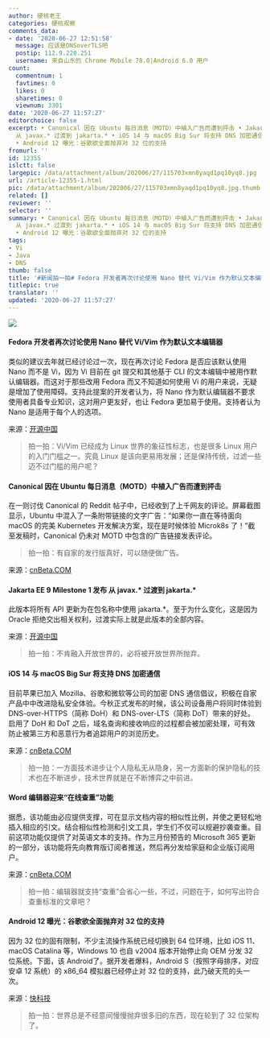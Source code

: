 ```yaml
---
author: 硬核老王
categories: 硬核观察
comments_data:
- date: '2020-06-27 12:51:58'
  message: 应该是DNSoverTLS吧
  postip: 112.9.220.251
  username: 来自山东的 Chrome Mobile 78.0|Android 6.0 用户
count:
  commentnum: 1
  favtimes: 0
  likes: 0
  sharetimes: 0
  viewnum: 3301
date: '2020-06-27 11:57:27'
editorchoice: false
excerpt: • Canonical 因在 Ubuntu 每日消息（MOTD）中植入广告而遭到抨击 • Jakarta EE 9 Milestone 1 发布
  从 javax.* 过渡到 jakarta.* • iOS 14 与 macOS Big Sur 将支持 DNS 加密通信 • Word 编辑器迎来“在线查重”功能
  • Android 12 曝光：谷歌欲全面抛弃对 32 位的支持
fromurl: ''
id: 12355
islctt: false
largepic: /data/attachment/album/202006/27/115703xmn8yaqd1pq10yq8.jpg
url: /article-12355-1.html
pic: /data/attachment/album/202006/27/115703xmn8yaqd1pq10yq8.jpg.thumb.jpg
related: []
reviewer: ''
selector: ''
summary: • Canonical 因在 Ubuntu 每日消息（MOTD）中植入广告而遭到抨击 • Jakarta EE 9 Milestone 1 发布
  从 javax.* 过渡到 jakarta.* • iOS 14 与 macOS Big Sur 将支持 DNS 加密通信 • Word 编辑器迎来“在线查重”功能
  • Android 12 曝光：谷歌欲全面抛弃对 32 位的支持
tags:
- Vi
- Java
- DNS
thumb: false
title: '#新闻拍一拍# Fedora 开发者再次讨论使用 Nano 替代 Vi/Vim 作为默认文本编辑器'
titlepic: true
translator: ''
updated: '2020-06-27 11:57:27'
---
```


![](/data/attachment/album/202006/27/115703xmn8yaqd1pq10yq8.jpg)


#### Fedora 开发者再次讨论使用 Nano 替代 Vi/Vim 作为默认文本编辑器


类似的建议去年就已经讨论过一次，现在再次讨论 Fedora 是否应该默认使用 Nano 而不是 Vi，因为 Vi 目前在 git 提交和其他基于 CLI 的文本编辑中被用作默认编辑器。而这对于那些改用 Fedora 而又不知道如何使用 Vi 的用户来说，无疑是增加了使用障碍。支持此提案的开发者认为，将 Nano 作为默认编辑器不要求使用者具备专业知识，这对用户更友好，也让 Fedora 更加易于使用。支持者认为 Nano 是适用于每个人的选项。


来源：[开源中国](https://www.oschina.net/news/116746/fedora-nano-2020-default-prop)



> 
> 拍一拍：Vi/Vim 已经成为 Linux 世界的象征性标志，也是很多 Linux 用户的入门门槛之一。究竟 Linux 是该向更易用发展；还是保持传统，过滤一些迈不过门槛的用户呢？
> 
> 
> 


#### Canonical 因在 Ubuntu 每日消息（MOTD）中植入广告而遭到抨击


在一则讨伐 Canonical 的 Reddit 帖子中，已经收到了上千网友的评论。屏幕截图显示，Ubuntu 中混入了一条附带链接的文字广告：“如果你一直在等待面向 macOS 的完美 Kubernetes 开发解决方案，现在是时候体验 Microk8s 了！”截至发稿时，Canonical 仍未对 MOTD 中包含的广告链接发表评论。



> 
> 拍一拍：有自家的发行版真好，可以随便做广告。
> 
> 
> 


来源：[cnBeta.COM](https://www.cnbeta.com/articles/tech/995903.htm)


#### Jakarta EE 9 Milestone 1 发布 从 javax.\* 过渡到 jakarta.\*


此版本将所有 API 更新为在包名称中使用 jakarta.\*。至于为什么变化，这是因为 Oracle 拒绝交出相关权利，过渡实际上就是此版本的全部内容。


来源：[开源中国](https://www.oschina.net/news/116740/jakarta-ee-9-m1-released)



> 
> 拍一拍：不肯融入开放世界的，必将被开放世界所抛弃。
> 
> 
> 


#### iOS 14 与 macOS Big Sur 将支持 DNS 加密通信


目前苹果已加入 Mozilla、谷歌和微软等公司的加密 DNS 通信倡议，积极在自家产品中中改进隐私安全体验。今秋正式发布的时候，该公司设备用户将同时体验到 DNS-over-HTTPS（简称 DoH）和 DNS-over-LTS（简称 DoT）带来的好处。启用了 DoH 和 DoT 之后，域名查询和接收响应的过程都会被加密处理，可有效防止被第三方和恶意行为者追踪用户的浏览历史。


来源：[cnBeta.COM](https://www.cnbeta.com/articles/tech/996103.htm)



> 
> 拍一拍：一方面技术进步让个人隐私无从隐身，另一方面新的保护隐私的技术也在不断进步，技术世界就是在不断博弈之中前进。
> 
> 
> 


#### Word 编辑器迎来“在线查重”功能


据悉，该功能由必应提供支撑，可在显示文档内容的相似性比例，并使之更轻松地插入相应的引文。结合相似性检测和引文工具，学生们不仅可以规避抄袭查重。目前这项功能仅提供了对英语文本的支持。作为三月份预告的 Microsoft 365 更新的一部分，该功能将先向教育版订阅者推送，然后再分发给家庭和企业版订阅用户。


来源：[cnBeta.COM](https://www.cnbeta.com/articles/tech/996127.htm)



> 
> 拍一拍：编辑器就支持“查重”会省心一些，不过，问题在于，如何写出符合查重标准的文章吧？
> 
> 
> 


#### Android 12 曝光：谷歌欲全面抛弃对 32 位的支持


因为 32 位的固有限制，不少主流操作系统已经切换到 64 位环境，比如 iOS 11、macOS Catalina 等，Windows 10 也自 v2004 版本开始停止向 OEM 分发 32 位系统。下面，该 Android了。据开发者爆料，Android S（按照字母排序，对应安卓 12 系统）的 x86\_64 模拟器已经停止对 32 位的支持，此乃破天荒的头一次。


来源：[快科技](https://www.cnbeta.com/articles/tech/996133.htm)



> 
> 拍一拍：世界总是不经意间慢慢抛弃很多旧的东西，现在轮到了 32 位架构了。
> 
> 
>